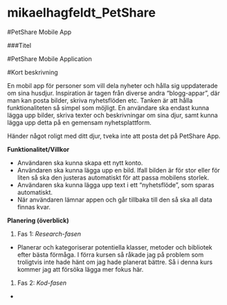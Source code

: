 # mikaelhagfeldt_PetShare

#PetShare Mobile App

###Titel

#PetShare Mobile Application

#Kort beskrivning

En mobil app för personer som vill dela nyheter och hålla sig uppdaterade om sina husdjur. Inspiration är tagen från diverse andra “blogg-appar”, där man kan posta bilder, skriva nyhetsflöden etc. Tanken är att hålla funktionaliteten så simpel som möjligt. En användare ska endast kunna lägga upp bilder, skriva texter och beskrivningar om sina djur, samt kunna lägga upp detta på en gemensam nyhetsplattform.

Händer något roligt med ditt djur, tveka inte att posta det på PetShare App.

**Funktionalitet/Villkor**
* Användaren ska kunna skapa ett nytt konto. 
* Användaren ska kunna lägga upp en bild. Ifall bilden är för stor eller för liten så ska den justeras automatiskt för att passa mobilens storlek. 
* Användaren ska kunna lägga upp text i ett “nyhetsflöde”, som sparas automatiskt.
* När användaren lämnar appen och går tillbaka till den så ska all data finnas kvar.

**Planering (överblick)**
1. Fas 1: *Research-fasen*
  * Planerar och kategoriserar potentiella klasser, metoder och bibliotek efter bästa förmåga. I förra kursen så råkade jag på problem som troligtvis inte hade hänt om jag hade planerat bättre. Så i denna kurs kommer jag att försöka lägga mer fokus här. 
1. Fas 2: *Kod-fasen*
  * 
